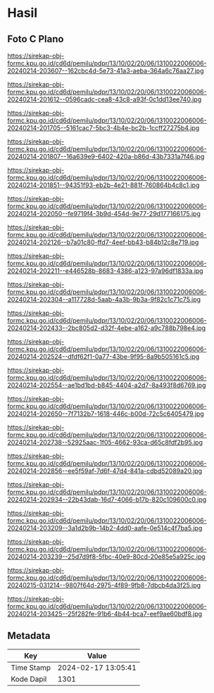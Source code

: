 # Hasil

## Foto C Plano

https://sirekap-obj-formc.kpu.go.id/cd6d/pemilu/pdpr/13/10/02/20/06/1310022006006-20240214-203607--162cbc4d-5e73-41a3-aeba-364a6c76aa27.jpg

https://sirekap-obj-formc.kpu.go.id/cd6d/pemilu/pdpr/13/10/02/20/06/1310022006006-20240214-201612--0596cadc-cea8-43c8-a93f-0c1dd13ee740.jpg

https://sirekap-obj-formc.kpu.go.id/cd6d/pemilu/pdpr/13/10/02/20/06/1310022006006-20240214-201705--5161cac7-5bc3-4b4e-bc2b-1ccff27275b4.jpg

https://sirekap-obj-formc.kpu.go.id/cd6d/pemilu/pdpr/13/10/02/20/06/1310022006006-20240214-201807--16a639e9-6402-420a-b86d-43b7331a7f46.jpg

https://sirekap-obj-formc.kpu.go.id/cd6d/pemilu/pdpr/13/10/02/20/06/1310022006006-20240214-201851--94351f93-eb2b-4e21-881f-760864b4c8c1.jpg

https://sirekap-obj-formc.kpu.go.id/cd6d/pemilu/pdpr/13/10/02/20/06/1310022006006-20240214-202050--fe9719f4-3b9d-454d-9e77-29d177166175.jpg

https://sirekap-obj-formc.kpu.go.id/cd6d/pemilu/pdpr/13/10/02/20/06/1310022006006-20240214-202126--b7a01c80-ffd7-4eef-bb43-b84b12c8e719.jpg

https://sirekap-obj-formc.kpu.go.id/cd6d/pemilu/pdpr/13/10/02/20/06/1310022006006-20240214-202211--e446528b-8683-4386-a123-97a96df1833a.jpg

https://sirekap-obj-formc.kpu.go.id/cd6d/pemilu/pdpr/13/10/02/20/06/1310022006006-20240214-202304--a117728d-5aab-4a3b-9b3a-9f82c1c71c75.jpg

https://sirekap-obj-formc.kpu.go.id/cd6d/pemilu/pdpr/13/10/02/20/06/1310022006006-20240214-202433--2bc805d2-d32f-4ebe-a162-a9c788b798e4.jpg

https://sirekap-obj-formc.kpu.go.id/cd6d/pemilu/pdpr/13/10/02/20/06/1310022006006-20240214-202524--dfdf62f1-0a77-43be-9f95-8a9b505161c5.jpg

https://sirekap-obj-formc.kpu.go.id/cd6d/pemilu/pdpr/13/10/02/20/06/1310022006006-20240214-202554--ae1bd1bd-b845-4404-a2d7-8a493f8d6769.jpg

https://sirekap-obj-formc.kpu.go.id/cd6d/pemilu/pdpr/13/10/02/20/06/1310022006006-20240214-202650--7f7132b7-1618-446c-b00d-72c5c6405479.jpg

https://sirekap-obj-formc.kpu.go.id/cd6d/pemilu/pdpr/13/10/02/20/06/1310022006006-20240214-202738--52925aac-1f05-4662-93ca-d65c8fdf2b95.jpg

https://sirekap-obj-formc.kpu.go.id/cd6d/pemilu/pdpr/13/10/02/20/06/1310022006006-20240214-202856--ee5f59af-7d6f-47d4-841a-cdbd52089a20.jpg

https://sirekap-obj-formc.kpu.go.id/cd6d/pemilu/pdpr/13/10/02/20/06/1310022006006-20240214-202934--22b43dab-16d7-4066-b17b-820c109600c0.jpg

https://sirekap-obj-formc.kpu.go.id/cd6d/pemilu/pdpr/13/10/02/20/06/1310022006006-20240214-203209--3a1d2b9b-14b2-4dd0-aafe-0e514c4f7ba5.jpg

https://sirekap-obj-formc.kpu.go.id/cd6d/pemilu/pdpr/13/10/02/20/06/1310022006006-20240214-203239--25d7d9f8-5fbc-40e9-80cd-20e85e5a925c.jpg

https://sirekap-obj-formc.kpu.go.id/cd6d/pemilu/pdpr/13/10/02/20/06/1310022006006-20240215-031214--9807f64d-2975-4f89-9fb8-7dbcb4da3f25.jpg

https://sirekap-obj-formc.kpu.go.id/cd6d/pemilu/pdpr/13/10/02/20/06/1310022006006-20240214-203425--25f282fe-91b6-4b44-bca7-eef9ae60bdf8.jpg


## Metadata

| Key        | Value               |
| ---------- | ------------------- |
| Time Stamp | 2024-02-17 13:05:41 |
| Kode Dapil | 1301                |



